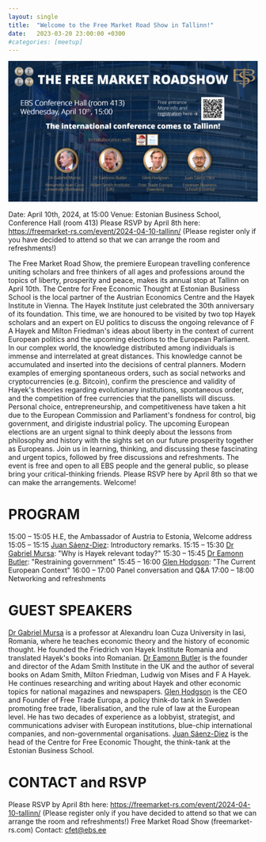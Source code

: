 ```yaml
---
layout: single
title:  "Welcome to the Free Market Road Show in Tallinn!"
date:   2023-03-20 23:00:00 +0300
#categories: [meetup]
---
```


![FMRS 2024 Tallinn main poster.](/img/2023-03-30-fmrs2024-invite/FMRS%202024%20main%20poster%20v04.png)


Date: April 10th, 2024, at 15:00
Venue: Estonian Business School, Conference Hall (room 413)
Please RSVP by April 8th here:
https://freemarket-rs.com/event/2024-04-10-tallinn/
(Please register only if you have decided to attend so that we can arrange the room and refreshments!)

The Free Market Road Show, the premiere European travelling conference uniting scholars and free thinkers of all ages and professions around the topics of liberty, prosperity and peace, makes its annual stop at Tallinn on April 10th. The Centre for Free Economic Thought at Estonian Business School is the local partner of the Austrian Economics Centre and the Hayek Institute in Vienna. The Hayek Institute just celebrated the 30th anniversary of its foundation.
This time, we are honoured to be visited by two top Hayek scholars and an expert on EU politics to discuss the ongoing relevance of F A Hayek and Milton Friedman's ideas about liberty in the context of current European politics and the upcoming elections to the European Parliament.
In our complex world, the knowledge distributed among individuals is immense and interrelated at great distances. This knowledge cannot be accumulated and inserted into the decisions of central planners. Modern examples of emerging spontaneous orders, such as social networks and cryptocurrencies (e.g. Bitcoin), confirm the prescience and validity of Hayek's theories regarding evolutionary institutions, spontaneous order, and the competition of free currencies that the panellists will discuss. Personal choice, entrepreneurship, and competitiveness have taken a hit due to the European Commission and Parliament's fondness for control, big government, and dirigiste industrial policy. The upcoming European elections are an urgent signal to think deeply about the lessons from philosophy and history with the sights set on our future prosperity together as Europeans.
Join us in learning, thinking, and discussing these fascinating and urgent topics, followed by free discussions and refreshments. The event is free and open to all EBS people and the general public, so please bring your critical-thinking friends. Please RSVP here by April 8th so that we can make the arrangements. Welcome!

# PROGRAM

15:00 – 15:05 H.E, the Ambassador of Austria to Estonia, Welcome address
15:05 – 15:15 [Juan Sáenz-Diez](https://freemarket-rs.com/speaker/saenz-diez-juan/): Introductory remarks.
15:15 – 15:30 [Dr Gabriel Mursa](https://freemarket-rs.com/speaker/mursa-gabriel/): "Why is Hayek relevant today?"
15:30 – 15:45 [Dr Eamonn Butler](https://freemarket-rs.com/speaker/butler-eamonn/): "Restraining government"
15:45 – 16:00 [Glen Hodgson](https://freemarket-rs.com/speaker/hodgson-glen/): "The Current European Context"
16:00 – 17:00 Panel conversation and Q&A
17:00 – 18:00 Networking and refreshments


# GUEST SPEAKERS

[Dr Gabriel Mursa](https://freemarket-rs.com/speaker/mursa-gabriel/) is a professor at Alexandru Ioan Cuza University in Iasi, Romania, where he teaches economic theory and the history of economic thought. He founded the Friedrich von Hayek Institute Romania and translated Hayek's books into Romanian.
[Dr Eamonn Butler](https://freemarket-rs.com/speaker/butler-eamonn/) is the founder and director of the Adam Smith Institute in the UK and the author of several books on Adam Smith, Milton Friedman, Ludwig von Mises and F A Hayek. He continues researching and writing about Hayek and other economic topics for national magazines and newspapers.
[Glen Hodgson](https://freemarket-rs.com/speaker/hodgson-glen/) is the CEO and Founder of Free Trade Europa, a policy think-do tank in Sweden promoting free trade, liberalisation, and the rule of law at the European level. He has two decades of experience as a lobbyist, strategist, and communications adviser with European institutions, blue-chip international companies, and non-governmental organisations.
[Juan Sáenz-Diez](https://freemarket-rs.com/speaker/saenz-diez-juan/) is the head of the Centre for Free Economic Thought, the think-tank at the Estonian Business School.

# CONTACT and RSVP

Please RSVP by April 8th here:
https://freemarket-rs.com/event/2024-04-10-tallinn/
(Please register only if you have decided to attend so that we can arrange the room and refreshments!)
Free Market Road Show (freemarket-rs.com)
Contact: cfet@ebs.ee




